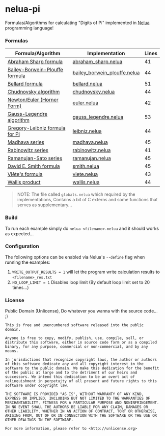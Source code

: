 # nelua-pi

Formulas/Algorithms for calculating "Digits of Pi" implemented in [Nelua](https://nelua.io) programming language!

### Formulas

| Formula/Algorithm                   | Implementation                    | Lines |
|-------------------------------------|-----------------------------------|-------|
| [Abraham Sharp formula][1]          | [abraham_sharp.nelua][2]          | 41    |
| [Bailey-Borwein-Plouffe formula][3] | [bailey_borwein_plouffe.nelua][4] | 44    |
| [Bellard formula][5]                | [bellard.nelua][6]                | 51    |
| [Chudnovsky algorithm][7]           | [chudnovsky.nelua][8]             | 44    |
| [Newton/Euler (Horner Form)][9]     | [euler.nelua][10]                 | 42    |
| [Gauss-Legendre algorithm][11]      | [gauss_legendre.nelua][12]        | 53    |
| [Gregory-Leibniz formula for Pi][13]| [leibniz.nelua][14]               | 44    |
| [Madhava series][15]                | [madhava.nelua][16]               | 45    |
| [Rabinowitz series][17]             | [rabinowitz.nelua][18]            | 41    |
| [Ramanujan-Sato series][19]         | [ramanujan.nelua][20]             | 45    |
| [David E. Smith formula][21]        | [smith.nelua][22]                 | 45    |
| [Viète's formula][23]               | [viete.nelua][24]                 | 43    |
| [Wallis product][25]                | [wallis.nelua][26]                | 44    |

> NOTE: The file called `globals.nelua` which required by the implementations, Contains a bit of C externs and some functions that serves as supplementary...

[1]: https://mathworld.wolfram.com/PiFormulas.html
[2]: https://github.com/Rabios/nelua-pi/blob/main/abraham_sharp.nelua

[3]: https://en.wikipedia.org/wiki/Bailey%E2%80%93Borwein%E2%80%93Plouffe_formula
[4]: https://github.com/Rabios/nelua-pi/blob/main/bailey_borwein_plouffe.nelua

[5]: https://en.wikipedia.org/wiki/Bellard%27s_formula
[6]: https://github.com/Rabios/nelua-pi/blob/main/bellard.nelua

[7]: https://en.wikipedia.org/wiki/Chudnovsky_algorithm
[8]: https://github.com/Rabios/nelua-pi/blob/main/chudnovsky.nelua

[9]: https://mathworld.wolfram.com/ConvergenceImprovement.html
[10]: https://github.com/Rabios/nelua-pi/blob/main/euler.nelua

[11]: https://en.wikipedia.org/wiki/Gauss%E2%80%93Legendre_algorithm
[12]: https://github.com/Rabios/nelua-pi/blob/main/gauss_legendre.nelua

[13]: https://en.wikipedia.org/wiki/Leibniz_formula_for_pi
[14]: https://github.com/Rabios/nelua-pi/blob/main/leibniz.nelua

[15]: https://en.wikipedia.org/wiki/Madhava_series
[16]: https://github.com/Rabios/nelua-pi/blob/main/madhava.nelua

[17]: https://www.cut-the-knot.org/Curriculum/Algorithms/SpigotForPi.shtml
[18]: https://github.com/Rabios/nelua-pi/blob/main/rabinowitz.nelua

[19]: https://en.wikipedia.org/wiki/Ramanujan%E2%80%93Sato_series
[20]: https://github.com/Rabios/nelua-pi/blob/main/ramanujan.nelua

[21]: http://www.amazon.com/exec/obidos/ASIN/0486204294/ref=nosim/ericstreasuretro
[22]: https://github.com/Rabios/nelua-pi/blob/main/smith.nelua

[23]: https://en.wikipedia.org/wiki/Vi%C3%A8te%27s_formula
[24]: https://github.com/Rabios/nelua-pi/blob/main/viete.nelua

[25]: https://en.wikipedia.org/wiki/Wallis_product
[26]: https://github.com/Rabios/nelua-pi/blob/main/wallis.nelua

### Build

To run each example simply do `nelua <filename>.nelua` and it should works as expected...

### Configuration

The following options can be enabled via Nelua's `--define` flag when running the examples:

1. `WRITE_OUTPUT_RESULTS = 1` will let the program write calculation results to `<filename>_res.txt`
2. `NO_LOOP_LIMIT = 1` Disables loop limit (By default loop limit set to 20 times...)

### License

Public Domain (Unlicense), Do whatever you wanna with the source code... ;)

```
This is free and unencumbered software released into the public domain.

Anyone is free to copy, modify, publish, use, compile, sell, or
distribute this software, either in source code form or as a compiled
binary, for any purpose, commercial or non-commercial, and by any
means.

In jurisdictions that recognize copyright laws, the author or authors
of this software dedicate any and all copyright interest in the
software to the public domain. We make this dedication for the benefit
of the public at large and to the detriment of our heirs and
successors. We intend this dedication to be an overt act of
relinquishment in perpetuity of all present and future rights to this
software under copyright law.

THE SOFTWARE IS PROVIDED "AS IS", WITHOUT WARRANTY OF ANY KIND,
EXPRESS OR IMPLIED, INCLUDING BUT NOT LIMITED TO THE WARRANTIES OF
MERCHANTABILITY, FITNESS FOR A PARTICULAR PURPOSE AND NONINFRINGEMENT.
IN NO EVENT SHALL THE AUTHORS BE LIABLE FOR ANY CLAIM, DAMAGES OR
OTHER LIABILITY, WHETHER IN AN ACTION OF CONTRACT, TORT OR OTHERWISE,
ARISING FROM, OUT OF OR IN CONNECTION WITH THE SOFTWARE OR THE USE OR
OTHER DEALINGS IN THE SOFTWARE.

For more information, please refer to <http://unlicense.org>
```

